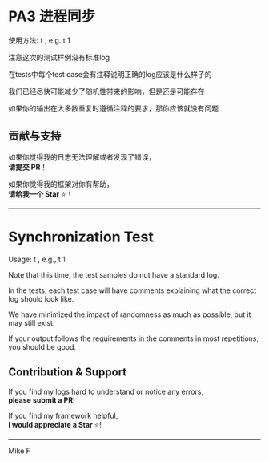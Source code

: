 # PA3 进程同步

使用方法: t <testID> , e.g. t 1

注意这次的测试样例没有标准log

在tests中每个test case会有注释说明正确的log应该是什么样子的

我们已经尽快可能减少了随机性带来的影响，但是还是可能存在

如果你的输出在大多数重复时遵循注释的要求，那你应该就没有问题

## 贡献与支持

如果你觉得我的日志无法理解或者发现了错误，  
**请提交 PR**！  

如果你觉得我的框架对你有帮助，  
**请给我一个 Star** ⭐！  

---
# Synchronization Test

Usage: t <testID>, e.g., t 1

Note that this time, the test samples do not have a standard log.

In the tests, each test case will have comments explaining what the correct log should look like.

We have minimized the impact of randomness as much as possible, but it may still exist.

If your output follows the requirements in the comments in most repetitions, you should be good.

## Contribution & Support

If you find my logs hard to understand or notice any errors,  
**please submit a PR**!  

If you find my framework helpful,  
**I would appreciate a Star** ⭐! 

---

Mike F